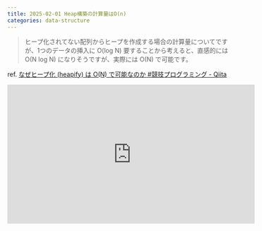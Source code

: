 ```yaml
---
title: 2025-02-01 Heap構築の計算量はO(n)
categories: data-structure
---
```


> ヒープ化されてない配列からヒープを作成する場合の計算量についてですが、1つのデータの挿入に O(log N) 要することから考えると、直感的には O(N log N) になりそうですが、実際には O(N) で可能です。

ref. [なぜヒープ化 (heapify) は O(N) で可能なのか #競技プログラミング - Qiita](https://qiita.com/gteu/items/f40bdee41dd6a272a47e)

<iframe width="560" height="315" src="https://www.youtube.com/embed/pLIajuc31qk?si=xiTpG9MvJrusCDi6&amp;start=860" title="YouTube video player" frameborder="0" allow="accelerometer; autoplay; clipboard-write; encrypted-media; gyroscope; picture-in-picture; web-share" referrerpolicy="strict-origin-when-cross-origin" allowfullscreen></iframe>
